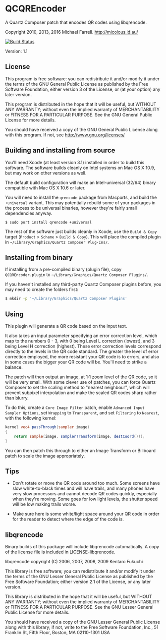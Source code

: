 # QCQREncoder #

A Quartz Composer patch that encodes QR codes using libqrencode.

Copyright 2010, 2013, 2016 Michael Farrell.  <http://micolous.id.au/>

[![Build Status](https://travis-ci.org/micolous/QCQREncoder.svg?branch=master)](https://travis-ci.org/micolous/QCQREncoder)

Version: 1.1

## License ##

This program is free software: you can redistribute it and/or modify it under the terms of the GNU General Public License as published by the Free Software Foundation, either version 3 of the License, or (at your option) any later version.

This program is distributed in the hope that it will be useful, but WITHOUT ANY WARRANTY; without even the implied warranty of MERCHANTABILITY or FITNESS FOR A PARTICULAR PURPOSE.  See the GNU General Public License for more details.

You should have received a copy of the GNU General Public License along with this program.  If not, see <http://www.gnu.org/licenses/>

## Building and installing from source ##

You'll need Xcode (at least version 3.1) installed in order to build this software.  The software builds cleanly on Intel systems on Mac OS X 10.9, but may work on other versions as well.

The default build configuration will make an Intel-universal (32/64) binary compatible with Mac OS X 10.6 or later.

You will need to install the `qrencode` package from Macports, and build the `+universal` variant.  This may potentially rebuild some of your packages in the process to be universal binaries, however they're fairly small dependencies anyway.

```console
$ sudo port install qrencode +universal
```

The rest of the software just builds cleanly in Xcode, use the `Build & Copy` target (`Product` > `Scheme` > `Build & Copy`).  This will place the compiled plugin in `~/Library/Graphics/Quartz Composer Plug-Ins/`.

## Installing from binary ##

If installing from a pre-compiled binary (plugin file), copy `QCQREncoder.plugin` to `~/Library/Graphics/Quartz Composer Plugins/`.

If you haven't installed any third-party Quartz Composer plugins before, you may need to create the folders first:

```sh
$ mkdir -p '~/Library/Graphics/Quartz Composer Plugins'
```

## Using ##

This plugin will generate a QR code based on the input text.

It also takes an input parameter specifying an error correction level, which map to the numbers 0 - 3, with 0 being Level L correction (lowest), and 3 being Level H correction (highest).  These error correction levels correspond directly to the levels in the QR code standard.  The greater the level of error correction employed, the more resistant your QR code is to errors, and also in some cases the bigger your QR code will be.  You'll need to strike a balance.

The patch will then output an image, at 1:1 zoom level of the QR code, so it will be very small.  With some clever use of patches, you can force Quartz Composer to set the scaling method to "nearest neighbour", which will prevent subpixel interpolation and make the scaled QR codes sharp rather than blurry.

To do this, create a `Core Image Filter` patch, enable `Advanced Input Sampler Options`, set `Wrapping` to `Transparent`, and set `Filtering` to `Nearest`, with the following kernel:

```glsl
kernel vec4 passThrough(sampler image)
{
	return sample(image, samplerTransform(image, destCoord()));
}
```

You can then patch this through to either an Image Transform or Billboard patch to scale the image appropriately.

## Tips ##

- Don't rotate or move the QR code around too much.  Some screens have slow white-to-black times and will have trails, and many phones have very slow processors and cannot decode QR codes quickly, especially when they're moving.  Some goes for low light levels, the shutter speed will be low making trails worse.

- Make sure here is some white/light space around your QR code in order for the reader to detect where the edge of the code is.

## libqrencode ##

Binary builds of this package will include libqrencode automatically.  A copy of the license file is included in LICENSE-libqrencode.

libqrencode copyright (C) 2006, 2007, 2008, 2009 Kentaro Fukuchi

This library is free software; you can redistribute it and/or modify it under the terms of the GNU Lesser General Public License as published by the Free Software Foundation; either version 2.1 of the License, or any later version.

This library is distributed in the hope that it will be useful, but WITHOUT ANY WARRANTY; without even the implied warranty of MERCHANTABILITY or FITNESS FOR A PARTICULAR PURPOSE. See the GNU Lesser General Public License for more details.

You should have received a copy of the GNU Lesser General Public License along with this library; if not, write to the Free Software Foundation, Inc., 51 Franklin St, Fifth Floor, Boston, MA 02110-1301 USA

